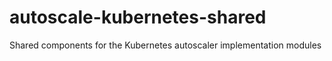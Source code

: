 # autoscale-kubernetes-shared
Shared components for the Kubernetes autoscaler implementation modules
